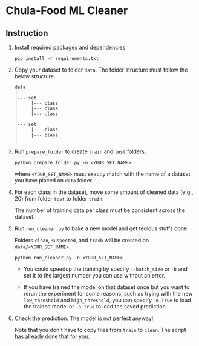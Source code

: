 # Chula-Food ML Cleaner

## Instruction

1) Install required packages and dependencies

    ```shell
    pip install -r requirements.txt
    ```


2) Copy your dataset to folder `data`. The folder structure must follow the below structure.

    ```
    data
    |
    |--- set
    |     |--- class
    |     |--- class
    |     |--- class
    |
    |--- set
    |     |--- class
    |     |--- class
    |
    ```
  
  
3) Run `prepare_folder` to create `train` and `test` folders.

   ```shell
   python prepare_folder.py -n <YOUR_SET_NAME>
   ```
   
   where `<YOUR_SET_NAME>` must exactly match with the name of a dataset you have placed on `data` folder.


4) For each class in the dataset, move some amount of cleaned data (e.g., 20) from folder `test` to folder `train`.
   
   The number of training data per class must be consistent across the dataset.
  
  
5) Run `run_cleaner.py` to bake a new model and get tedious stuffs done.
   
   Folders `clean`, `suspected`, and `trash` will be created on `data/<YOUR_SET_NAME>`.

   ```shell
   python run_cleaner.py -n <YOUR_SET_NAME>
   ```
   
   - You could speedup the training by specify `--batch_size` or `-b` and set it to the largest number you can use without an error.
   
   - If you have trained the model on that dataset once but you want to rerun the experiment for some reasons, such as trying with the new `low_threshold` and `high_threshold`,
   you can specify `-m True` to load the trained model or `-p True` to load the saved prediction.

6) Check the prediction. The model is not perfect anyway!
   
   Note that you don't have to copy files from `train` to `clean`. The script has already done that for you.
